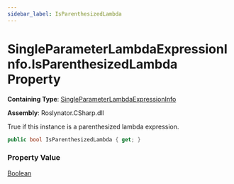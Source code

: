 ```yaml
---
sidebar_label: IsParenthesizedLambda
---
```


# SingleParameterLambdaExpressionInfo\.IsParenthesizedLambda Property

**Containing Type**: [SingleParameterLambdaExpressionInfo](../index.md)

**Assembly**: Roslynator\.CSharp\.dll

  
True if this instance is a parenthesized lambda expression\.

```csharp
public bool IsParenthesizedLambda { get; }
```

### Property Value

[Boolean](https://docs.microsoft.com/en-us/dotnet/api/system.boolean)

